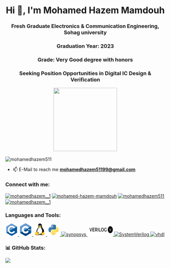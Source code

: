 
<h1 align="center">Hi 👋, I'm Mohamed Hazem Mamdouh</h1>

<h3 align="center">Fresh Graduate Electronics & Communication Engineering, Sohag university </h3>
<h3 align="center">Graduation Year: 2023 </h3> 
<h3 align="center"> Grade: Very Good degree with honors </h3> 
<h3 align="center">Seeking Position Opportunities in Digital IC Design & Verification </h3>

<p align="center">
  <img src="https://media.licdn.com/dms/image/D4D03AQHJC2M6V_ZA6A/profile-displayphoto-shrink_800_800/0/1696287652799?e=1710979200&v=beta&t=sL4oqzOtEvX-3aIVWIf1gXUhx6ChCETF-bMcmQWPIxI" width="200" height="200" />
</p>



<p align="left"> <img src="https://komarev.com/ghpvc/?username=mohamedhazem511&label=Profile%20views&color=0e75b6&style=flat" alt="mohamedhazem511" /> </p>

- 📫 E-Mail to reach me **mohamedhazem51199@gmail.com**

<h3 align="left">Connect with me:</h3>
<p align="left">
<a href="https://twitter.com/mohamedhazem__1" target="blank"><img align="center" src="https://raw.githubusercontent.com/rahuldkjain/github-profile-readme-generator/master/src/images/icons/Social/twitter.svg" alt="mohamedhazem__1" height="40" width="40" /></a>
<a href="https://linkedin.com/in/mohamed-hazem-mamdouh" target="blank"><img align="center" src="https://raw.githubusercontent.com/rahuldkjain/github-profile-readme-generator/master/src/images/icons/Social/linked-in-alt.svg" alt="mohamed-hazem-mamdouh" height="40" width="40" /></a>
<a href="https://fb.com/mohamedhazem511" target="blank"><img align="center" src="https://raw.githubusercontent.com/rahuldkjain/github-profile-readme-generator/master/src/images/icons/Social/facebook.svg" alt="mohamedhazem511" height="40" width="40" /></a>
<a href="https://www.instagram.com/mohamedhazem__1/" target="blank"><img align="center" src="https://upload.wikimedia.org/wikipedia/commons/thumb/9/96/Instagram.svg/1200px-Instagram.svg.png" alt="mohamedhazem__1" height="40" width="40" /></a>
  
</p>

<h3 align="left">Languages and Tools:</h3>
<p align="left"> 
<a href="https://www.cprogramming.com/" target="_blank" rel="noreferrer"> <img src="https://raw.githubusercontent.com/devicons/devicon/master/icons/c/c-original.svg" alt="c" width="40" height="40"/> 
</a> 
<a href="https://www.w3schools.com/cpp/" target="_blank" rel="noreferrer"> <img src="https://raw.githubusercontent.com/devicons/devicon/master/icons/cplusplus/cplusplus-original.svg" alt="cplusplus" width="40" height="40"/>
</a> 
<a href="https://www.linux.org/" target="_blank" rel="noreferrer"> <img src="https://raw.githubusercontent.com/devicons/devicon/master/icons/linux/linux-original.svg" alt="linux" width="40" height="40"/> 
</a> 
<a href="https://www.python.org" target="_blank" rel="noreferrer"> <img src="https://raw.githubusercontent.com/devicons/devicon/master/icons/python/python-original.svg" alt="python" width="40" height="40"/> 
</a> 
<a href="https://www.synopsys.com/" target="_blank" rel="noreferrer"> <img src="https://www.synopsys.com/content/experience-fragments/synopsys/en-us/global/eda/topnav/master/_jcr_content/root/topnav_copy.coreimg.svg/1678726161934/synopsys-logo-color.svg" alt="synopsys" width="80" height="40"/> 
</a> 
<a href="https://www.verilog.com/" target="_blank" rel="noreferrer"> <img src="https://raw.githubusercontent.com/Verilog-Solutions/.github/main/assets/verilog-logo.svg" alt="Verilog" width="80" height="40"/>
</a>
<a href="https://www.systemverilog.io/" target="_blank" rel="noreferrer"> <img src="https://raw.githubusercontent.com/file-icons/source/master/svg/SystemVerilog.svg?sanitize=true" alt="SystemVerilog" width="60" height="40"/>
</a>
<a href="https://www.vhdl-online.de/" target="_blank" rel="noreferrer"> <img src="https://media.licdn.com/dms/image/D4D12AQGLjeV31CfT-Q/article-inline_image-shrink_1000_1488/0/1655037292471?e=1710374400&v=beta&t=PJ4maKf0YS1MEfSuPtUkVVmSookj7pYZ_lx7R0fWADc" alt="vhdl" width="150" height="40"/>
</a> 
</p>





<h3 align="left"> 📊 GitHub Stats: </h3>
<p align="left"> 
  
![](https://github-readme-stats.vercel.app/api/top-langs/?username=mohamedhazem511&theme=city_light&hide_border=true&include_all_commits=true&count_private=true&layout=compact)



